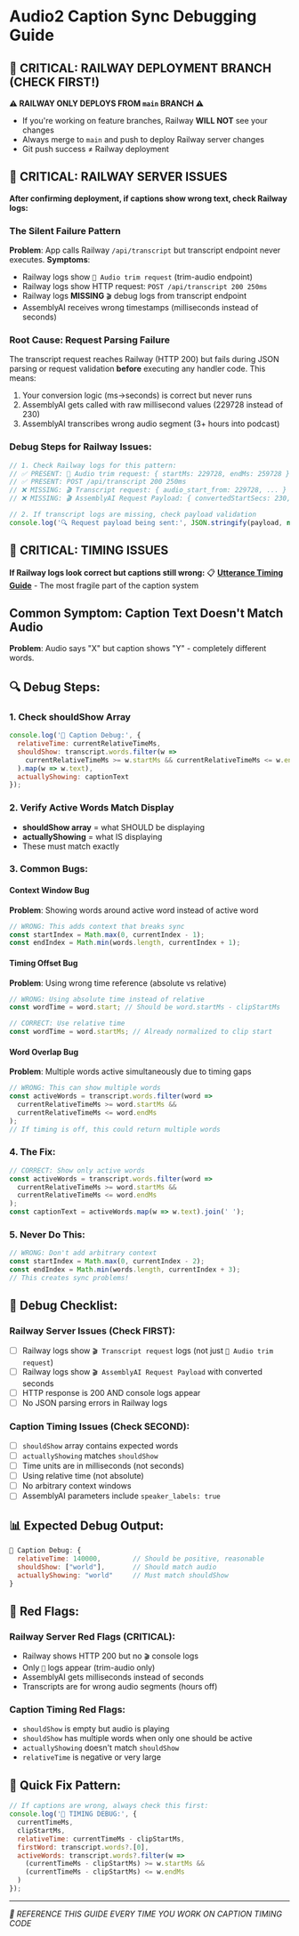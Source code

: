 # Audio2 Caption Sync Debugging Guide

## 🚨 CRITICAL: RAILWAY DEPLOYMENT BRANCH (CHECK FIRST!)
**⚠️ RAILWAY ONLY DEPLOYS FROM `main` BRANCH ⚠️**
- If you're working on feature branches, Railway **WILL NOT** see your changes
- Always merge to `main` and push to deploy Railway server changes
- Git push success ≠ Railway deployment

## 🚨 CRITICAL: RAILWAY SERVER ISSUES 
**After confirming deployment, if captions show wrong text, check Railway logs:**

### The Silent Failure Pattern
**Problem**: App calls Railway `/api/transcript` but transcript endpoint never executes.
**Symptoms**: 
- Railway logs show `🎵 Audio trim request` (trim-audio endpoint)
- Railway logs show HTTP request: `POST /api/transcript 200 250ms`
- Railway logs **MISSING** `🎬` debug logs from transcript endpoint
- AssemblyAI receives wrong timestamps (milliseconds instead of seconds)

### Root Cause: Request Parsing Failure
The transcript request reaches Railway (HTTP 200) but fails during JSON parsing or request validation **before** executing any handler code. This means:
1. Your conversion logic (ms→seconds) is correct but never runs
2. AssemblyAI gets called with raw millisecond values (229728 instead of 230)
3. AssemblyAI transcribes wrong audio segment (3+ hours into podcast)

### Debug Steps for Railway Issues:
```javascript
// 1. Check Railway logs for this pattern:
// ✅ PRESENT: 🎵 Audio trim request: { startMs: 229728, endMs: 259728 }
// ✅ PRESENT: POST /api/transcript 200 250ms
// ❌ MISSING: 🎬 Transcript request: { audio_start_from: 229728, ... }
// ❌ MISSING: 🎬 AssemblyAI Request Payload: { convertedStartSecs: 230, ... }

// 2. If transcript logs are missing, check payload validation
console.log('🔍 Request payload being sent:', JSON.stringify(payload, null, 2));
```

## 🚨 CRITICAL: TIMING ISSUES
**If Railway logs look correct but captions still wrong:**
📋 **[Utterance Timing Guide](./utterance_timing_guide.md)** - The most fragile part of the caption system

## Common Symptom: Caption Text Doesn't Match Audio
**Problem**: Audio says "X" but caption shows "Y" - completely different words.

## 🔍 Debug Steps:

### 1. Check shouldShow Array
```javascript
console.log('🎯 Caption Debug:', {
  relativeTime: currentRelativeTimeMs,
  shouldShow: transcript.words.filter(w => 
    currentRelativeTimeMs >= w.startMs && currentRelativeTimeMs <= w.endMs
  ).map(w => w.text),
  actuallyShowing: captionText
});
```

### 2. Verify Active Words Match Display
- **shouldShow array** = what SHOULD be displaying
- **actuallyShowing** = what IS displaying
- These must match exactly

### 3. Common Bugs:

#### Context Window Bug
**Problem**: Showing words around active word instead of active word
```javascript
// WRONG: This adds context that breaks sync
const startIndex = Math.max(0, currentIndex - 1);
const endIndex = Math.min(words.length, currentIndex + 1);
```

#### Timing Offset Bug
**Problem**: Using wrong time reference (absolute vs relative)
```javascript
// WRONG: Using absolute time instead of relative
const wordTime = word.start; // Should be word.startMs - clipStartMs

// CORRECT: Use relative time
const wordTime = word.startMs; // Already normalized to clip start
```

#### Word Overlap Bug
**Problem**: Multiple words active simultaneously due to timing gaps
```javascript
// WRONG: This can show multiple words
const activeWords = transcript.words.filter(word => 
  currentRelativeTimeMs >= word.startMs && 
  currentRelativeTimeMs <= word.endMs
);
// If timing is off, this could return multiple words
```

### 4. The Fix:
```javascript
// CORRECT: Show only active words
const activeWords = transcript.words.filter(word => 
  currentRelativeTimeMs >= word.startMs && 
  currentRelativeTimeMs <= word.endMs
);
const captionText = activeWords.map(w => w.text).join(' ');
```

### 5. Never Do This:
```javascript
// WRONG: Don't add arbitrary context
const startIndex = Math.max(0, currentIndex - 2);
const endIndex = Math.min(words.length, currentIndex + 3);
// This creates sync problems!
```

## 🎯 Debug Checklist:

### Railway Server Issues (Check FIRST):
- [ ] Railway logs show `🎬 Transcript request` logs (not just `🎵 Audio trim request`)
- [ ] Railway logs show `🎬 AssemblyAI Request Payload` with converted seconds
- [ ] HTTP response is 200 AND console logs appear
- [ ] No JSON parsing errors in Railway logs

### Caption Timing Issues (Check SECOND):
- [ ] `shouldShow` array contains expected words
- [ ] `actuallyShowing` matches `shouldShow`
- [ ] Time units are in milliseconds (not seconds)
- [ ] Using relative time (not absolute)
- [ ] No arbitrary context windows
- [ ] AssemblyAI parameters include `speaker_labels: true`

## 📊 Expected Debug Output:
```javascript
🎯 Caption Debug: {
  relativeTime: 140000,        // Should be positive, reasonable
  shouldShow: ["world"],       // Should match audio
  actuallyShowing: "world"     // Must match shouldShow
}
```

## 🚨 Red Flags:

### Railway Server Red Flags (CRITICAL):
- Railway shows HTTP 200 but no `🎬` console logs
- Only `🎵` logs appear (trim-audio only)
- AssemblyAI gets milliseconds instead of seconds
- Transcripts are for wrong audio segments (hours off)

### Caption Timing Red Flags:
- `shouldShow` is empty but audio is playing
- `shouldShow` has multiple words when only one should be active
- `actuallyShowing` doesn't match `shouldShow`
- `relativeTime` is negative or very large

## 🔧 Quick Fix Pattern:
```javascript
// If captions are wrong, always check this first:
console.log('🎯 TIMING DEBUG:', {
  currentTimeMs,
  clipStartMs,
  relativeTime: currentTimeMs - clipStartMs,
  firstWord: transcript.words?.[0],
  activeWords: transcript.words?.filter(w => 
    (currentTimeMs - clipStartMs) >= w.startMs && 
    (currentTimeMs - clipStartMs) <= w.endMs
  )
});
```

---

*📌 REFERENCE THIS GUIDE EVERY TIME YOU WORK ON CAPTION TIMING CODE*
